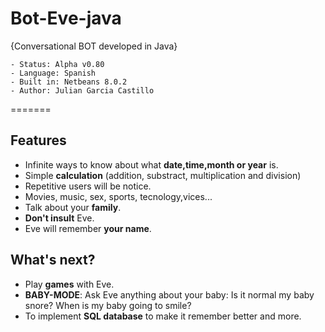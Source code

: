 # Bot-Eve-java
{Conversational BOT developed in Java}

```
- Status: Alpha v0.80
- Language: Spanish
- Built in: Netbeans 8.0.2
- Author: Julian Garcia Castillo
```
=======
## Features
* Infinite ways to know about what **date,time,month or year** is.
* Simple **calculation** (addition, substract, multiplication and division)
* Repetitive users will be notice.
* Movies, music, sex, sports, tecnology,vices...
* Talk about your **family**.
* **Don't insult** Eve.
* Eve will remember **your name**.

## What's next?
* Play **games** with Eve.
* **BABY-MODE**: Ask Eve anything about your baby: Is it normal my baby snore? When is my baby going to smile?
* To implement **SQL database** to make it remember better and more.
